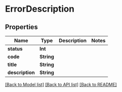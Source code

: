 # ErrorDescription

## Properties
Name | Type | Description | Notes
------------ | ------------- | ------------- | -------------
**status** | **Int** |  | 
**code** | **String** |  | 
**title** | **String** |  | 
**description** | **String** |  | 

[[Back to Model list]](../README.md#documentation-for-models) [[Back to API list]](../README.md#documentation-for-api-endpoints) [[Back to README]](../README.md)


